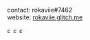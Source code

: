 contact: rokaviie#7462\
website: [rokaviie.glitch.me](https://rokaviie.glitch.me/)

<p float="left">
  <img src="https://github.com/rokaviie/rokaviie/blob/main/flag-of-nz.png" alt="Flag of New Zealand" width="10" />
  <img src="https://github.com/rokaviie/rokaviie/blob/main/flag-of-china.png" alt="Flag of China" width="10" />
  <img src="https://github.com/rokaviie/rokaviie/blob/main/flag-of-iran.png" alt="Flag of Iran" width="10" />
</p>
